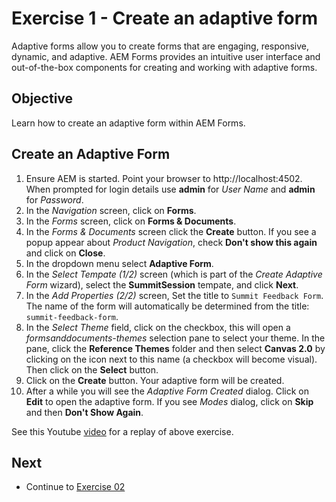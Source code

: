 # Exercise 1 - Create an adaptive form

Adaptive forms allow you to create forms that are engaging, responsive, dynamic, and adaptive. AEM Forms provides an intuitive user interface and out-of-the-box components for creating and working with adaptive forms.

## Objective
Learn how to create an adaptive form within AEM Forms.

## Create an Adaptive Form
1. Ensure AEM is started. Point your browser to http://localhost:4502. When prompted for login details use **admin** for *User Name* and **admin** for *Password*.
2. In the *Navigation* screen, click on **Forms**.
3. In the *Forms* screen, click on **Forms & Documents**.
4. In the *Forms & Documents* screen click the **Create** button. If you see a popup appear about *Product Navigation*, check **Don't show this again** and click on **Close**.
5. In the dropdown menu select **Adaptive Form**.
6. In the *Select Tempate (1/2)* screen (which is part of the *Create Adaptive Form* wizard), select the **SummitSession** tempate, and click **Next**.
7. In the *Add Properties (2/2)* screen, Set the title to `Summit Feedback Form`. \
The name of the form will automatically be determined from the title: `summit-feedback-form`.
8. In the *Select Theme* field, click on the checkbox, this will open a *formsanddocuments-themes* selection pane to select your theme. In the pane, click the **Reference Themes** folder and then select **Canvas 2.0** by clicking on the icon next to this name (a checkbox will become visual). Then click on the **Select** button.
9. Click on the **Create** button. Your adaptive form will be created.
10. After a while you will see the *Adaptive Form Created* dialog. Click on **Edit** to open the adaptive form. If you see *Modes* dialog, click on **Skip** and then **Don't Show Again**.

See this Youtube [video](https://youtu.be/YF7obuKOqtg) for a replay of above exercise.

## Next
* Continue to [Exercise 02](../exercise02/)
